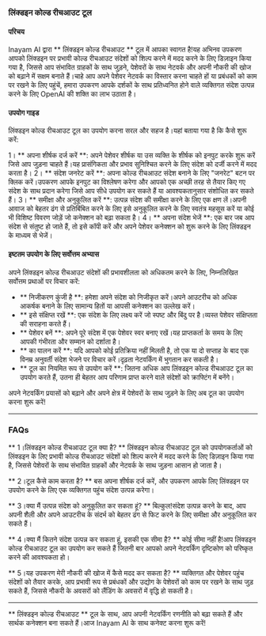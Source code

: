 ### लिंक्डइन कोल्ड रीचआउट टूल

#### परिचय
Inayam AI द्वारा ** लिंक्डइन कोल्ड रीचआउट ** टूल में आपका स्वागत है!यह अभिनव उपकरण आपको लिंक्डइन पर प्रभावी कोल्ड रीचआउट संदेशों को शिल्प करने में मदद करने के लिए डिज़ाइन किया गया है, जिससे आप संभावित ग्राहकों के साथ जुड़ने, पेशेवरों के साथ नेटवर्क और अपनी नौकरी की खोज को बढ़ाने में सक्षम बनाते हैं।चाहे आप अपने पेशेवर नेटवर्क का विस्तार करना चाहते हों या प्रबंधकों को काम पर रखने के लिए पहुंचें, हमारा उपकरण आपके दर्शकों के साथ प्रतिध्वनित होने वाले व्यक्तिगत संदेश उत्पन्न करने के लिए OpenAI की शक्ति का लाभ उठाता है।

#### उपयोग गाइड
लिंक्डइन कोल्ड रीचआउट टूल का उपयोग करना सरल और सहज है।यहां बताया गया है कि कैसे शुरू करें:

1। ** अपना शीर्षक दर्ज करें **: अपने पेशेवर शीर्षक या उस व्यक्ति के शीर्षक को इनपुट करके शुरू करें जिसे आप जुड़ना चाहते हैं।यह प्रासंगिकता और प्रभाव सुनिश्चित करने के लिए संदेश को दर्जी करने में मदद करता है।
2। ** संदेश जनरेट करें **: अपना कोल्ड रीचआउट संदेश बनाने के लिए "जनरेट" बटन पर क्लिक करें।उपकरण आपके इनपुट का विश्लेषण करेगा और आपको एक अच्छी तरह से तैयार किए गए संदेश के साथ प्रदान करेगा जिसे आप सीधे उपयोग कर सकते हैं या आवश्यकतानुसार संशोधित कर सकते हैं।
3। ** समीक्षा और अनुकूलित करें **: उत्पन्न संदेश की समीक्षा करने के लिए एक क्षण लें।अपनी आवाज को बेहतर ढंग से प्रतिबिंबित करने के लिए इसे अनुकूलित करने के लिए स्वतंत्र महसूस करें या कोई भी विशिष्ट विवरण जोड़ें जो कनेक्शन को बढ़ा सकता है।
4। ** अपना संदेश भेजें **: एक बार जब आप संदेश से संतुष्ट हो जाते हैं, तो इसे कॉपी करें और अपने पेशेवर कनेक्शन को शुरू करने के लिए लिंक्डइन के माध्यम से भेजें।

#### इष्टतम उपयोग के लिए सर्वोत्तम अभ्यास
अपने लिंक्डइन कोल्ड रीचआउट संदेशों की प्रभावशीलता को अधिकतम करने के लिए, निम्नलिखित सर्वोत्तम प्रथाओं पर विचार करें:

- ** निजीकरण कुंजी है **: हमेशा अपने संदेश को निजीकृत करें।अपने आउटरीच को अधिक आकर्षक बनाने के लिए सामान्य हितों या आपसी कनेक्शन का उल्लेख करें।
- ** इसे संक्षिप्त रखें **: एक संदेश के लिए लक्ष्य करें जो स्पष्ट और बिंदु पर है।व्यस्त पेशेवर संक्षिप्तता की सराहना करते हैं।
- ** पेशेवर बनें **: अपने पूरे संदेश में एक पेशेवर स्वर बनाए रखें।यह प्राप्तकर्ता के समय के लिए आपकी गंभीरता और सम्मान को दर्शाता है।
- ** का पालन करें **: यदि आपको कोई प्रतिक्रिया नहीं मिलती है, तो एक या दो सप्ताह के बाद एक विनम्र अनुवर्ती संदेश भेजने पर विचार करें।दृढ़ता नेटवर्किंग में भुगतान कर सकती है।
- ** टूल का नियमित रूप से उपयोग करें **: जितना अधिक आप लिंक्डइन कोल्ड रीचआउट टूल का उपयोग करते हैं, उतना ही बेहतर आप परिणाम प्राप्त करने वाले संदेशों को क्राफ्टिंग में बनेंगे।

अपने नेटवर्किंग प्रयासों को बढ़ाने और अपने क्षेत्र में पेशेवरों के साथ जुड़ने के लिए अब टूल का उपयोग करना शुरू करें!

---

### FAQs

** 1।लिंक्डइन कोल्ड रीचआउट टूल क्या है? **
लिंक्डइन कोल्ड रीचआउट टूल को उपयोगकर्ताओं को लिंक्डइन के लिए प्रभावी कोल्ड रीचआउट संदेशों को शिल्प करने में मदद करने के लिए डिज़ाइन किया गया है, जिससे पेशेवरों के साथ संभावित ग्राहकों और नेटवर्क के साथ जुड़ना आसान हो जाता है।

** 2।टूल कैसे काम करता है? **
बस अपना शीर्षक दर्ज करें, और उपकरण आपके लिए लिंक्डइन पर उपयोग करने के लिए एक व्यक्तिगत पहुंच संदेश उत्पन्न करेगा।

** 3।क्या मैं उत्पन्न संदेश को अनुकूलित कर सकता हूं? **
बिल्कुल!संदेश उत्पन्न करने के बाद, आप अपनी शैली और अपने आउटरीच के संदर्भ को बेहतर ढंग से फिट करने के लिए समीक्षा और अनुकूलित कर सकते हैं।

** 4।क्या मैं कितने संदेश उत्पन्न कर सकता हूं, इसकी एक सीमा है? **
कोई सीमा नहीं है!आप लिंक्डइन कोल्ड रीचआउट टूल का उपयोग कर सकते हैं जितनी बार आपको अपने नेटवर्किंग दृष्टिकोण को परिष्कृत करने की आवश्यकता हो।

** 5।यह उपकरण मेरी नौकरी की खोज में कैसे मदद कर सकता है? **
व्यक्तिगत और पेशेवर पहुंच संदेशों को तैयार करके, आप प्रभावी रूप से प्रबंधकों और उद्योग के पेशेवरों को काम पर रखने के साथ जुड़ सकते हैं, जिससे नौकरी के अवसरों को लैंडिंग के अवसरों में वृद्धि हो सकती है।

---

** लिंक्डइन कोल्ड रीचआउट ** टूल के साथ, आप अपनी नेटवर्किंग रणनीति को बढ़ा सकते हैं और सार्थक कनेक्शन बना सकते हैं।आज Inayam AI के साथ कनेक्ट करना शुरू करें!